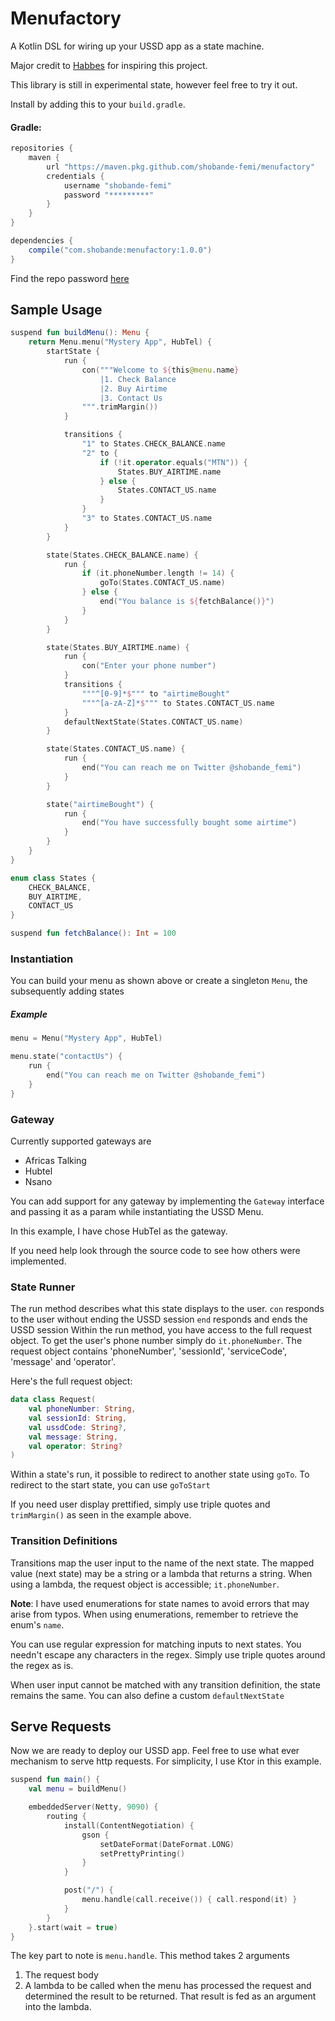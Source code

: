 # Menufactory
A Kotlin DSL for wiring up your USSD app as a state machine.

Major credit to [Habbes](https://github.com/habbes/ussd-menu-builder) for
inspiring this project. 

This library is still in experimental state, however feel free to try it out.

Install by adding this to your `build.gradle`.

#### Gradle:
```groovy
repositories {
    maven {
        url "https://maven.pkg.github.com/shobande-femi/menufactory"
        credentials {
            username "shobande-femi"
            password "*********"
        }
    }
}

dependencies {
    compile("com.shobande:menufactory:1.0.0")
}
```
Find the repo password [here](https://drive.google.com/open?id=10yNyLXmrp5iwl8UFhi5crtRtdgLHOg7b)

## Sample Usage
```kotlin
suspend fun buildMenu(): Menu {
    return Menu.menu("Mystery App", HubTel) {
        startState {
            run {
                con("""Welcome to ${this@menu.name}
                    |1. Check Balance
                    |2. Buy Airtime
                    |3. Contact Us
                """.trimMargin())
            }

            transitions {
                "1" to States.CHECK_BALANCE.name
                "2" to {
                    if (!it.operator.equals("MTN")) {
                        States.BUY_AIRTIME.name
                    } else {
                        States.CONTACT_US.name
                    }
                }
                "3" to States.CONTACT_US.name
            }
        }

        state(States.CHECK_BALANCE.name) {
            run {
                if (it.phoneNumber.length != 14) {
                    goTo(States.CONTACT_US.name)
                } else {
                    end("You balance is ${fetchBalance()}")
                }
            }
        }

        state(States.BUY_AIRTIME.name) {
            run {
                con("Enter your phone number")
            }
            transitions {
                """^[0-9]*$""" to "airtimeBought"
                """^[a-zA-Z]*$""" to States.CONTACT_US.name
            }
            defaultNextState(States.CONTACT_US.name)
        }

        state(States.CONTACT_US.name) {
            run {
                end("You can reach me on Twitter @shobande_femi")
            }
        }

        state("airtimeBought") {
            run {
                end("You have successfully bought some airtime")
            }
        }
    }
}

enum class States {
    CHECK_BALANCE,
    BUY_AIRTIME,
    CONTACT_US
}

suspend fun fetchBalance(): Int = 100
```

### Instantiation
You can build your menu as shown above or create a singleton `Menu`, 
the subsequently adding states
##### Example
```kotlin
menu = Menu("Mystery App", HubTel)

menu.state("contactUs") {
    run {
        end("You can reach me on Twitter @shobande_femi")
    }
}
```

### Gateway
Currently supported gateways are
* Africas Talking
* Hubtel
* Nsano

You can add support for any gateway by implementing the `Gateway` interface and passing
it as a param while instantiating the USSD Menu.

In this example, I have chose HubTel as the gateway.

If you need help look through the source code to see how others were implemented.

### State Runner
The run method describes what this state displays to the user.
`con` responds to the user without ending the USSD session
`end` responds and ends the USSD session
Within the run method, you have access to the full request object.
To get the user's phone number simply do `it.phoneNumber`.
The request object contains 'phoneNumber', 'sessionId', 'serviceCode',
'message' and 'operator'.

Here's the full request object:
```kotlin
data class Request(
    val phoneNumber: String,
    val sessionId: String,
    val ussdCode: String?,
    val message: String,
    val operator: String?
)
```

Within a state's run, it possible to redirect to another state using `goTo`.
To redirect to the start state, you can use `goToStart`

If you need user display prettified, simply use triple quotes and
`trimMargin()` as seen in the example above.

### Transition Definitions
Transitions map the user input to the name of the next state.
The mapped value (next state) may be a string or a lambda that 
returns a string.
When using a lambda, the request object is accessible; `it.phoneNumber`.

**Note**: I have used enumerations for state names to avoid errors that may arise from
typos. When using enumerations, remember to retrieve the enum's `name`.

You can use regular expression for matching inputs to next states.
You needn't escape any characters in the regex. Simply use triple quotes around the 
regex as is.

When user input cannot be matched with any transition definition, the
state remains the same. You can also define a custom `defaultNextState`


## Serve Requests
Now we are ready to deploy our USSD app.
Feel free to use what ever mechanism to serve http requests.
For simplicity, I use Ktor in this example.
```kotlin
suspend fun main() {
    val menu = buildMenu()

    embeddedServer(Netty, 9090) {
        routing {
            install(ContentNegotiation) {
                gson {
                    setDateFormat(DateFormat.LONG)
                    setPrettyPrinting()
                }
            }

            post("/") {
                menu.handle(call.receive()) { call.respond(it) }
            }
        }
    }.start(wait = true)
}
```

The key part to note is `menu.handle`.
This method takes 2 arguments
1. The request body
2. A lambda to be called when the menu has processed the request and determined the 
result to be returned. That result is fed as an argument into the lambda.